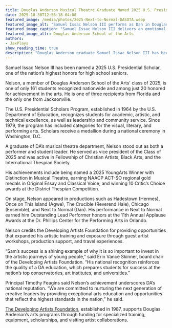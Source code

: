 ```yaml
---
title: Douglas Anderson Musical Theatre Graduate Named 2025 U.S. Presidential Scholar
date: 2025-10-30T12:56:18-04:00
featured_image: /media/photos/2025-Next-to-Normal-DASOTA.webp
featured_image_alt: "Samuel Issac Nelson III performs as Dan in Douglas Anderson School of the Arts’ production of Next to Normal"
featured_image_caption: "Samuel Issac Nelson III delivers an emotional moment as Dan in Douglas Anderson School of the Arts’ production of *Next to Normal*"
featured_image_attr: Douglas Anderson School of the Arts 
authors: 
- JaxPlays
show_reading_time: true
description: "Douglas Anderson graduate Samuel Issac Nelson III has been named a 2025 U.S. Presidential Scholar, honoring his artistic excellence, leadership and achievements in musical theatre."
---
```

Samuel Issac Nelson III has been named a 2025 U.S. Presidential Scholar, one of the nation’s highest honors for high school seniors.

Nelson, a member of Douglas Anderson School of the Arts' class of 2025, is one of only 161 students recognized nationwide and among just 20 honored for achievement in the arts. He is one of three recipients from Florida and the only one from Jacksonville.<!--more-->

The U.S. Presidential Scholars Program, established in 1964 by the U.S. Department of Education, recognizes students for academic, artistic, and technical excellence, as well as leadership and community service. Since 1979, the program has included categories for the visual, literary, and performing arts. Scholars receive a medallion during a national ceremony in Washington, D.C.

A graduate of DA’s musical theatre department, Nelson stood out as both a performer and student leader. He served as vice president of the Class of 2025 and was active in Fellowship of Christian Artists, Black Arts, and the International Thespian Society.

His achievements include being named a 2025 YoungArts Winner with Distinction in Musical Theatre, earning NAACP ACT-SO regional gold medals in Original Essay and Classical Voice, and winning 10 Critic’s Choice awards at the District Thespian Competition.

On stage, Nelson appeared in productions such as Hadestown (Hermes), Once on This Island (Agwe), The Crucible (Reverend Hale), Chicago (Ensemble), and Next to Normal (Dan). His performance in Next to Normal earned him Outstanding Lead Performer honors at the 11th Annual Applause Awards at the Dr. Phillips Center for the Performing Arts in Orlando.

Nelson credits the Developing Artists Foundation for providing opportunities that expanded his artistic training and exposure through guest artist workshops, production support, and travel experiences.

“Sam’s success is a shining example of why it is so important to invest in the artistic journeys of young people,” said Erin Vance Skinner, board chair of the Developing Artists Foundation. “His national recognition reinforces the quality of a DA education, which prepares students for success at the nation’s top conservatories, art institutes, and universities.”

Principal Timothy Feagins said Nelson’s achievement underscores DA’s national reputation. “We are committed to nurturing the next generation of creative leaders by providing exceptional arts education and opportunities that reflect the highest standards in the nation,” he said.

[The Developing Artists Foundation](https://www.developingartistsfoundation.org), established in 1987, supports Douglas Anderson’s arts programs through funding for specialized training, equipment, scholarships, and visiting artist collaborations.
